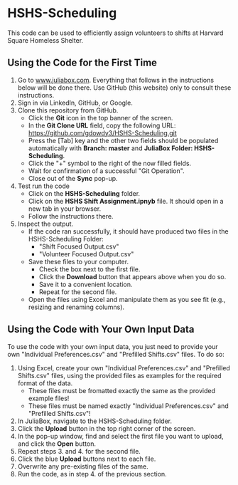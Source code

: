 # HSHS-Scheduling
This code can be used to efficiently assign volunteers to shifts at Harvard Square Homeless Shelter.

## Using the Code for the First Time
1.  Go to www.juliabox.com.  Everything that follows in the instructions below will be done there.  Use GitHub (this website) only to consult these instructions.
2.  Sign in via LinkedIn, GitHub, or Google.
3.  Clone this repository from GitHub.
    - Click the **Git** icon in the top banner of the screen.
    - In the **Git Clone URL** field, copy the following URL: https://github.com/gdowdy3/HSHS-Scheduling.git
    - Press the [Tab] key and the other two fields should be populated automatically with **Branch: master** and **JuliaBox Folder: HSHS-Scheduling**.
    - Click the "+" symbol to the right of the now filled fields.
    - Wait for confirmation of a successful "Git Operation".
    - Close out of the **Sync** pop-up.
4. Test run the code
    - Click on the **HSHS-Scheduling** folder.
    - Click on the **HSHS Shift Assignment.ipnyb** file.  It should open in a new tab in your browser.
    - Follow the instructions there.
5. Inspect the output.
    - If the code ran successfully, it should have produced two files in the HSHS-Scheduling Folder:
      - "Shift Focused Output.csv"
      - "Volunteer Focused Output.csv"
    - Save these files to your computer.
      - Check the box next to the first file.
      - Click the **Download** button that appears above when you do so.
      - Save it to a convenient location.
      - Repeat for the second file.
   - Open the files using Excel and manipulate them as you see fit (e.g., resizing and renaming columns).
   
   
## Using the Code with Your Own Input Data
To use the code with your own input data, you just need to provide your own "Individual Preferences.csv" and "Prefilled  Shifts.csv" files.  To do so:
1. Using Excel, create your own "Individual Preferences.csv" and "Prefilled  Shifts.csv" files, using the provided files as examples for the required format of the data.
   - These files must be fromatted exactly the same as the provided example files!
   - These files must be named exactly "Individual Preferences.csv" and "Prefilled  Shifts.csv"!
2. In JuliaBox, navigate to the HSHS-Scheduling folder.
3. Click the **Upload** button in the top right corner of the screen.
4. In the pop-up window, find and select the first file you want to upload, and click the **Open** button.
5. Repeat steps 3. and 4. for the second file.
6. Click the blue **Upload** buttons next to each file.
7. Overwrite any pre-existing files of the same.
8. Run the code, as in step 4. of the previous section.
